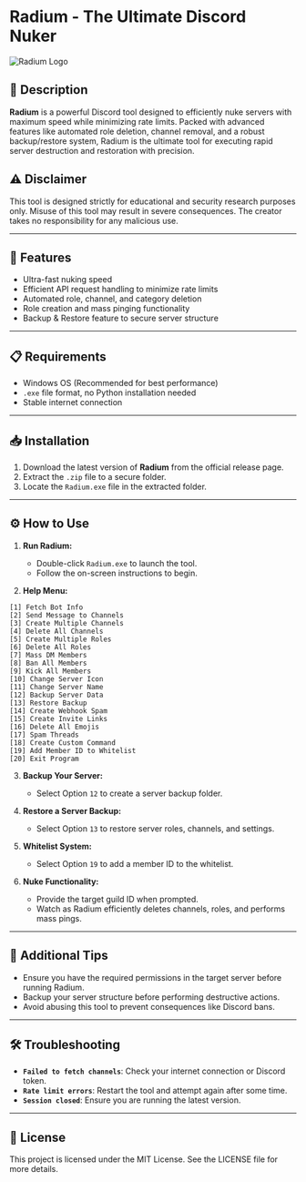 # Radium - The Ultimate Discord Nuker

![Radium Logo](radium.png)

## 🧨 Description
**Radium** is a powerful Discord tool designed to efficiently nuke servers with maximum speed while minimizing rate limits. Packed with advanced features like automated role deletion, channel removal, and a robust backup/restore system, Radium is the ultimate tool for executing rapid server destruction and restoration with precision.

## ⚠️ Disclaimer
This tool is designed strictly for educational and security research purposes only. Misuse of this tool may result in severe consequences. The creator takes no responsibility for any malicious use.

---

## 🚀 Features
- Ultra-fast nuking speed
- Efficient API request handling to minimize rate limits
- Automated role, channel, and category deletion
- Role creation and mass pinging functionality
- Backup & Restore feature to secure server structure

---

## 📋 Requirements
- Windows OS (Recommended for best performance)
- `.exe` file format, no Python installation needed
- Stable internet connection

---

## 📥 Installation
1. Download the latest version of **Radium** from the official release page.
2. Extract the `.zip` file to a secure folder.
3. Locate the `Radium.exe` file in the extracted folder.

---

## ⚙️ How to Use
1. **Run Radium:**
   - Double-click `Radium.exe` to launch the tool.
   - Follow the on-screen instructions to begin.

2. **Help Menu:**
```
[1] Fetch Bot Info
[2] Send Message to Channels
[3] Create Multiple Channels
[4] Delete All Channels
[5] Create Multiple Roles
[6] Delete All Roles
[7] Mass DM Members
[8] Ban All Members
[9] Kick All Members
[10] Change Server Icon
[11] Change Server Name
[12] Backup Server Data
[13] Restore Backup
[14] Create Webhook Spam
[15] Create Invite Links
[16] Delete All Emojis
[17] Spam Threads
[18] Create Custom Command
[19] Add Member ID to Whitelist
[20] Exit Program
```

3. **Backup Your Server:**
   - Select Option `12` to create a server backup folder.

4. **Restore a Server Backup:**
   - Select Option `13` to restore server roles, channels, and settings.

5. **Whitelist System:**
   - Select Option `19` to add a member ID to the whitelist.

6. **Nuke Functionality:**
   - Provide the target guild ID when prompted.
   - Watch as Radium efficiently deletes channels, roles, and performs mass pings.

---

## 🧩 Additional Tips
- Ensure you have the required permissions in the target server before running Radium.
- Backup your server structure before performing destructive actions.
- Avoid abusing this tool to prevent consequences like Discord bans.

---

## 🛠 Troubleshooting
- **`Failed to fetch channels`**: Check your internet connection or Discord token.
- **`Rate limit errors`**: Restart the tool and attempt again after some time.
- **`Session closed`**: Ensure you are running the latest version.

---

## 📜 License
This project is licensed under the MIT License. See the LICENSE file for more details.

